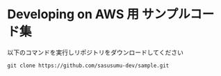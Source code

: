 # Developing on AWS 用 サンプルコード集

以下のコマンドを実行しリポジトリをダウンロードしてください

```
git clone https://github.com/sasusumu-dev/sample.git
```

